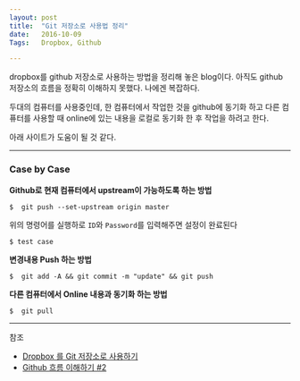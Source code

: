 ```yaml
---
layout: post
title:  "Git 저장소로 사용법 정리"
date:   2016-10-09
Tags:   Dropbox, Github

---
```


dropbox를 github 저장소로 사용하는 방법을 정리해 놓은 blog이다. 아직도 github 저장소의 흐름을 정확히 이해하지 못했다. 나에겐 복잡하다.

두대의 컴퓨터를 사용중인데, 한 컴퓨터에서 작업한 것을 github에 동기화 하고 다른 컴퓨터를 사용할 때 online에 있는 내용을 로컬로 동기화 한 후 작업을 하려고 한다.

아래 사이트가 도움이 될 것 같다.

---

### Case by Case

**Github로 현재 컴퓨터에서 upstream이 가능하도록 하는 방법**

	$  git push --set-upstream origin master

위의 명령어를 실행하로 `ID`와 `Password`를 입력해주면 설정이 완료된다

	$ test case

**변경내용 Push 하는 방법**

	$  git add -A && git commit -m "update" && git push

**다른 컴퓨터에서 Online 내용과 동기화 하는 방법**

	$  git pull

---
참조

- [Dropbox 를 Git 저장소로 사용하기][1]
- [Github 흐름 이해하기 #2][2]

[1]:	http://byteclass.tistory.com/19
[2]:	https://blog.outsider.ne.kr/866